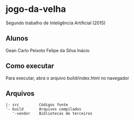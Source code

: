 # jogo-da-velha
Segundo trabalho de Inteligência Artificial (2015)

## Alunos
Gean Carlo Peixoto
Felipe da Silva Inácio

## Como executar
Para executar, abra o arquivo build/index.html no navegador

## Arquivos
```
|- src		   Códigos fonte
'- build       Arquivos compilados
   '-vendor	   Bibliotecas de terceiros
```


